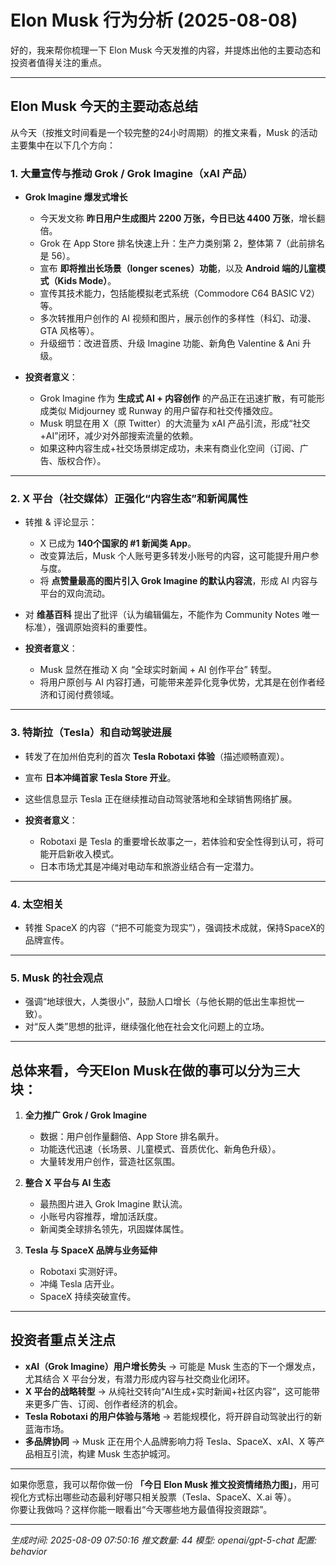 # Elon Musk 行为分析 (2025-08-08)

好的，我来帮你梳理一下 Elon Musk 今天发推的内容，并提炼出他的主要动态和投资者值得关注的重点。  

---

## **Elon Musk 今天的主要动态总结**

从今天（按推文时间看是一个较完整的24小时周期）的推文来看，Musk 的活动主要集中在以下几个方向：

### **1. 大量宣传与推动 Grok / Grok Imagine（xAI 产品）**
- **Grok Imagine 爆发式增长**  
  - 今天发文称 **昨日用户生成图片 2200 万张，今日已达 4400 万张**，增长翻倍。  
  - Grok 在 App Store 排名快速上升：生产力类别第 2，整体第 7（此前排名是 56）。  
  - 宣布 **即将推出长场景（longer scenes）功能**，以及 **Android 端的儿童模式（Kids Mode）**。  
  - 宣传其技术能力，包括能模拟老式系统（Commodore C64 BASIC V2）等。  
  - 多次转推用户创作的 AI 视频和图片，展示创作的多样性（科幻、动漫、GTA 风格等）。  
  - 升级细节：改进音质、升级 Imagine 功能、新角色 Valentine & Ani 升级。  

- **投资者意义**：
  - Grok Imagine 作为 **生成式 AI + 内容创作** 的产品正在迅速扩散，有可能形成类似 Midjourney 或 Runway 的用户留存和社交传播效应。  
  - Musk 明显在用 X（原 Twitter）的大流量为 xAI 产品引流，形成“社交+AI”闭环，减少对外部搜索流量的依赖。  
  - 如果这种内容生成+社交场景绑定成功，未来有商业化空间（订阅、广告、版权合作）。

---

### **2. X 平台（社交媒体）正强化“内容生态”和新闻属性**
- 转推 & 评论显示：
  - X 已成为 **140个国家的 #1 新闻类 App**。  
  - 改变算法后，Musk 个人账号更多转发小账号的内容，这可能提升用户参与度。  
  - 将 **点赞量最高的图片引入 Grok Imagine 的默认内容流**，形成 AI 内容与平台的双向流动。
- 对 **维基百科** 提出了批评（认为编辑偏左，不能作为 Community Notes 唯一标准），强调原始资料的重要性。
  
- **投资者意义**：
  - Musk 显然在推动 X 向 “全球实时新闻 + AI 创作平台” 转型。  
  - 将用户原创与 AI 内容打通，可能带来差异化竞争优势，尤其是在创作者经济和订阅付费领域。

---

### **3. 特斯拉（Tesla）和自动驾驶进展**
- 转发了在加州伯克利的首次 **Tesla Robotaxi 体验**（描述顺畅直观）。
- 宣布 **日本冲绳首家 Tesla Store 开业**。
- 这些信息显示 Tesla 正在继续推动自动驾驶落地和全球销售网络扩展。

- **投资者意义**：
  - Robotaxi 是 Tesla 的重要增长故事之一，若体验和安全性得到认可，将可能开启新收入模式。  
  - 日本市场尤其是冲绳对电动车和旅游业结合有一定潜力。

---

### **4. 太空相关**
- 转推 SpaceX 的内容（“把不可能变为现实”），强调技术成就，保持SpaceX的品牌宣传。

---

### **5. Musk 的社会观点**
- 强调“地球很大，人类很小”，鼓励人口增长（与他长期的低出生率担忧一致）。
- 对“反人类”思想的批评，继续强化他在社会文化问题上的立场。

---

## **总体来看，今天Elon Musk在做的事可以分为三大块：**

1. **全力推广 Grok / Grok Imagine**  
   - 数据：用户创作量翻倍、App Store 排名飙升。  
   - 功能迭代迅速（长场景、儿童模式、音质优化、新角色升级）。  
   - 大量转发用户创作，营造社区氛围。  

2. **整合 X 平台与 AI 生态**  
   - 最热图片进入 Grok Imagine 默认流。  
   - 小账号内容推荐，增加活跃度。  
   - 新闻类全球排名领先，巩固媒体属性。

3. **Tesla 与 SpaceX 品牌与业务延伸**  
   - Robotaxi 实测好评。  
   - 冲绳 Tesla 店开业。  
   - SpaceX 持续突破宣传。

---

## **投资者重点关注点**
- **xAI（Grok Imagine）用户增长势头** → 可能是 Musk 生态的下一个爆发点，尤其结合 X 平台分发，有潜力形成内容与社交商业化闭环。
- **X 平台的战略转型** → 从纯社交转向“AI生成+实时新闻+社区内容”，这可能带来更多广告、订阅、创作者经济的机会。
- **Tesla Robotaxi 的用户体验与落地** → 若能规模化，将开辟自动驾驶出行的新蓝海市场。
- **多品牌协同** → Musk 正在用个人品牌影响力将 Tesla、SpaceX、xAI、X 等产品相互引流，构建 Musk 生态护城河。

---

如果你愿意，我可以帮你做一份 **「今日 Elon Musk 推文投资情绪热力图」**，用可视化方式标出哪些动态最利好哪只相关股票（Tesla、SpaceX、X.ai 等）。  
你要让我做吗？这样你能一眼看出“今天哪些地方最值得投资跟踪”。

---
*生成时间: 2025-08-09 07:50:16*
*推文数量: 44*
*模型: openai/gpt-5-chat*
*配置: behavior*
